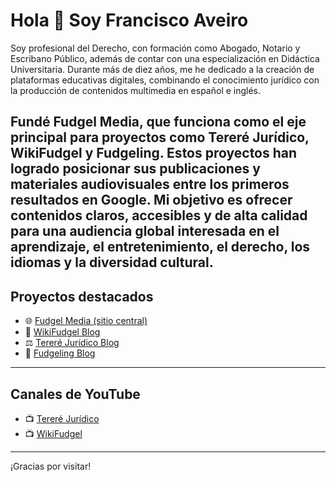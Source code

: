 # Hola 👋 Soy Francisco Aveiro

Soy profesional del Derecho, con formación como Abogado, Notario y Escribano Público, además de contar con una especialización en Didáctica Universitaria. Durante más de diez años, me he dedicado a la creación de plataformas educativas digitales, combinando el conocimiento jurídico con la producción de contenidos multimedia en español e inglés.

Fundé Fudgel Media, que funciona como el eje principal para proyectos como Tereré Jurídico, WikiFudgel y Fudgeling. Estos proyectos han logrado posicionar sus publicaciones y materiales audiovisuales entre los primeros resultados en Google. Mi objetivo es ofrecer contenidos claros, accesibles y de alta calidad para una audiencia global interesada en el aprendizaje, el entretenimiento, el derecho, los idiomas y la diversidad cultural.
---

## Proyectos destacados

- 🌐 [Fudgel Media (sitio central)](https://sites.google.com/view/fudgelmedia/)
- 📘 [WikiFudgel Blog](https://wikifudgel.blogspot.com/)
- ⚖️ [Tereré Jurídico Blog](https://abogadoparaguayo.blogspot.com/)
- 🎒 [Fudgeling Blog](https://fudgelmedia.blogspot.com/)

---

## Canales de YouTube

- 📺 [Tereré Jurídico](https://www.youtube.com/@TereréJurídico)
- 📺 [WikiFudgel](https://www.youtube.com/@WikiFudgel)

---

¡Gracias por visitar!

